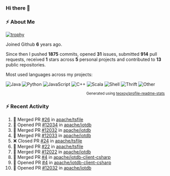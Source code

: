 ### Hi there 👋

### :zap: About Me

[![trophy](https://github-profile-trophy.vercel.app/?username=HTHou&theme=onedark)](https://github.com/ryo-ma/github-profile-trophy)
   
Joined Github **6** years ago.

Since then I pushed **1875** commits, opened **31** issues, submitted **914** pull requests, received **1** stars across **5** personal projects and contributed to **13** public repositories.

Most used languages across my projects:

![Java](https://img.shields.io/static/v1?style=flat-square&label=%E2%A0%80&color=555&labelColor=%23b07219&message=Java%EF%B8%B195.4%25)
![Python](https://img.shields.io/static/v1?style=flat-square&label=%E2%A0%80&color=555&labelColor=%233572A5&message=Python%EF%B8%B11.2%25)
![JavaScript](https://img.shields.io/static/v1?style=flat-square&label=%E2%A0%80&color=555&labelColor=%23f1e05a&message=JavaScript%EF%B8%B10.7%25)
![C++](https://img.shields.io/static/v1?style=flat-square&label=%E2%A0%80&color=555&labelColor=%23f34b7d&message=C%2B%2B%EF%B8%B10.5%25)
![Scala](https://img.shields.io/static/v1?style=flat-square&label=%E2%A0%80&color=555&labelColor=%23c22d40&message=Scala%EF%B8%B10.4%25)
![Shell](https://img.shields.io/static/v1?style=flat-square&label=%E2%A0%80&color=555&labelColor=%2389e051&message=Shell%EF%B8%B10.3%25)
![Thrift](https://img.shields.io/static/v1?style=flat-square&label=%E2%A0%80&color=555&labelColor=%23D12127&message=Thrift%EF%B8%B10.3%25)
![Other](https://img.shields.io/static/v1?style=flat-square&label=%E2%A0%80&color=555&labelColor=%23ededed&message=Other%EF%B8%B10.8%25)

<p align="right"><sub>Generated using <a href="https://github.com/marketplace/actions/profile-readme-stats">teoxoy/profile-readme-stats</a></sub></p>


<!--![](https://github.com/HTHou/HTHou/blob/output/github-contribution-grid-snake.svg)-->

<!--![Haonan Hou's github stats](https://github-readme-stats.vercel.app/api?username=HTHou&count_private=true&show_icons=true&theme=onedark)-->

<!--![Haonan Hou's wakatime stats](https://github-readme-stats.vercel.app/api/wakatime?username=HTHou&layout=compact&theme=onedark)-->

<!--![Top Langs](https://github-readme-stats.vercel.app/api/top-langs/?username=HTHou&theme=onedark&layout=compact)-->

### :zap: Recent Activity
<!--START_SECTION:activity-->
1. 🎉 Merged PR [#26](https://github.com/apache/tsfile/pull/26) in [apache/tsfile](https://github.com/apache/tsfile)
2. 💪 Opened PR [#12034](https://github.com/apache/iotdb/pull/12034) in [apache/iotdb](https://github.com/apache/iotdb)
3. 🎉 Merged PR [#12032](https://github.com/apache/iotdb/pull/12032) in [apache/iotdb](https://github.com/apache/iotdb)
4. 🎉 Merged PR [#12033](https://github.com/apache/iotdb/pull/12033) in [apache/iotdb](https://github.com/apache/iotdb)
5. ❌ Closed PR [#24](https://github.com/apache/tsfile/pull/24) in [apache/tsfile](https://github.com/apache/tsfile)
6. 🎉 Merged PR [#22](https://github.com/apache/tsfile/pull/22) in [apache/tsfile](https://github.com/apache/tsfile)
7. 🎉 Merged PR [#12022](https://github.com/apache/iotdb/pull/12022) in [apache/iotdb](https://github.com/apache/iotdb)
8. 🎉 Merged PR [#4](https://github.com/apache/iotdb-client-csharp/pull/4) in [apache/iotdb-client-csharp](https://github.com/apache/iotdb-client-csharp)
9. 💪 Opened PR [#4](https://github.com/apache/iotdb-client-csharp/pull/4) in [apache/iotdb-client-csharp](https://github.com/apache/iotdb-client-csharp)
10. 💪 Opened PR [#12032](https://github.com/apache/iotdb/pull/12032) in [apache/iotdb](https://github.com/apache/iotdb)
<!--END_SECTION:activity-->

<!--
**HTHou/HTHou** is a ✨ _special_ ✨ repository because its `README.md` (this file) appears on your GitHub profile.

Here are some ideas to get you started:

- 🔭 I’m currently working on ...
- 🌱 I’m currently learning ...
- 👯 I’m looking to collaborate on ...
- 🤔 I’m looking for help with ...
- 💬 Ask me about ...
- 📫 How to reach me: ...
- 😄 Pronouns: ...
- ⚡ Fun fact: ...
-->
